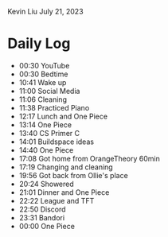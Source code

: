 Kevin Liu
July 21, 2023

# Daily Log
- 00:30 YouTube
- 00:30 Bedtime
- 10:41 Wake up
- 11:00 Social Media
- 11:06 Cleaning
- 11:38 Practiced Piano
- 12:17 Lunch and One Piece
- 13:14 One Piece
- 13:40 CS Primer C
- 14:01 Buildspace ideas
- 14:40 One Piece
- 17:08 Got home from OrangeTheory 60min
- 17:19 Changing and cleaning
- 19:56 Got back from Ollie's place
- 20:24 Showered
- 21:01 Dinner and One Piece
- 22:22 League and TFT
- 22:50 Discord
- 23:31 Bandori
- 00:00 One Piece